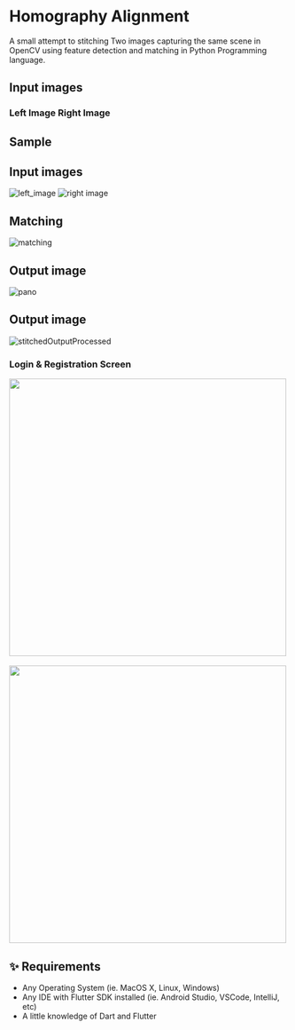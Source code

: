 # Homography Alignment

A small attempt to stitching Two images capturing the same scene in OpenCV using feature detection and matching in Python Programming language.


## Input images
### Left Image  Right Image


## Sample 

## Input images
![left_image](https://user-images.githubusercontent.com/85626938/166118088-08b412f6-efbe-49d6-904b-2c56e531b033.png)   ![right image](https://user-images.githubusercontent.com/85626938/166118138-3aaba4f0-e566-4674-9264-d223ecb2e6e2.png)

## Matching
![matching](https://github.com/linrl3/Image-Stitching-OpenCV/blob/master/images/matching.jpg)

## Output image
![pano](https://github.com/linrl3/Image-Stitching-OpenCV/blob/master/images/panorama.jpg)







## Output image
![stitchedOutputProcessed](https://user-images.githubusercontent.com/85626938/166118022-dc4962b4-e04c-4db7-b763-29247e699115.png)



### Login & Registration Screen
<img src="screens/login_screen.jpg" height="500em" />&nbsp;&nbsp;&nbsp;&nbsp; <img src="screens/signin_scren.jpg" height="500em" />

## ✨ Requirements
* Any Operating System (ie. MacOS X, Linux, Windows)
* Any IDE with Flutter SDK installed (ie.  Android Studio, VSCode, IntelliJ, etc)
* A little knowledge of Dart and Flutter


